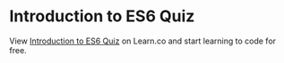 # Introduction to ES6 Quiz
<p class='util--hide'>View <a href='https://learn.co/lessons/47778-introduction-to-es6-quiz'>Introduction to ES6 Quiz</a> on Learn.co and start learning to code for free.</p>

